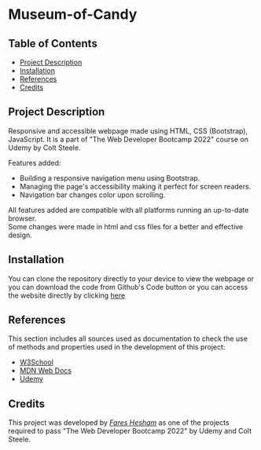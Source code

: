 # Museum-of-Candy

## Table of Contents

* [Project Description](#Project_Description)
* [Installation](#Installation)
* [References](#References)
* [Credits](#Credits)

## Project Description

Responsive and accessible webpage made using HTML, CSS (Bootstrap), JavaScript. It is a part of "The Web Developer Bootcamp 2022" course on Udemy by Colt Steele.

Features added:

* Building a responsive navigation menu using Bootstrap.
* Managing the page's accessibility making it perfect for screen readers.
* Navigation bar changes color upon scrolling.

All features added are compatible with all platforms running an up-to-date browser.  
Some changes were made in html and css files for a better and effective design.

## Installation

You can clone the repository directly to your device to view the webpage or you can download the code from Github's Code button or you can access the website directly by clicking [here](https://museum-of-candy-weld.vercel.app/)

## References
This section includes all sources used as documentation to check the use of methods and properties used in the development of this project:
* [W3School](https://www.w3schools.com/)
* [MDN Web Docs](https://developer.mozilla.org/en-US/)
* [Udemy](https://www.udemy.com/)
## Credits
This project was developed by *[Fares Hesham](https://github.com/fares-h-moneim)* as one of the projects required to pass "The Web Developer Bootcamp 2022" by Udemy and Colt Steele. 
